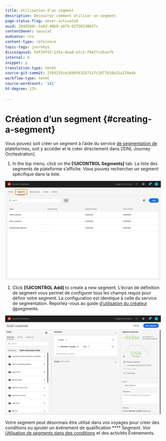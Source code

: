 ```yaml
---
title: Utilisation d’un segment
description: Découvrez comment utiliser un segment
page-status-flag: never-activated
uuid: 269d590c-5a6d-40b9-a879-02f5033863fc
contentOwner: sauviat
audience: rns
content-type: reference
topic-tags: journeys
discoiquuid: 5df34f55-135a-4ea8-afc2-f9427ce5ae7b
internal: n
snippet: y
translation-type: tm+mt
source-git-commit: 2f0d235ce1808f632b731fc2077b10a31a178e4b
workflow-type: tm+mt
source-wordcount: '141'
ht-degree: 12%

---
```




# Création d’un segment {#creating-a-segment}

Vous pouvez soit créer un segment à l’aide du service [de segmentation de](https://docs.adobe.com/content/help/fr-FR/experience-platform/segmentation/home.html) plateformes, soit y accéder et le créer directement dans [!DNL Journey Orchestration].

1. In the top menu, click on the **[!UICONTROL Segments]** tab. La liste des segments de plateforme s’affiche. Vous pouvez rechercher un segment spécifique dans la liste.

![](../assets/segment1.png)

1. Click **[!UICONTROL Add]** to create a new segment. L’écran de définition de segment vous permet de configurer tous les champs requis pour définir votre segment. La configuration est identique à celle du service de segmentation. Reportez-vous au guide [d’utilisation du créateur de](https://docs.adobe.com/content/help/fr-FR/experience-platform/segmentation/ui/overview.html)segments.

![](../assets/segment2.png)

Votre segment peut désormais être utilisé dans vos voyages pour créer des conditions ou ajouter un événement de qualification **** Segment. Voir [Utilisation de segments dans des conditions](../segment/using-a-segment.md) et des activités [](../building-journeys/event-activities.md#segment-qualification)Événements.